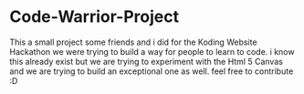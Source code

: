 Code-Warrior-Project
====================

This a small project some friends and i did for the Koding Website Hackathon we were trying to build a way for people to learn to code.
i know this already exist but we are trying to experiment with the Html 5 Canvas and we are trying to build an exceptional one as well.
feel free to contribute :D
